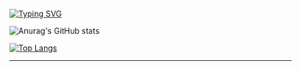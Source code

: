 [![Typing SVG](https://readme-typing-svg.herokuapp.com?font=Lemon+bold&color=C224EA&lines=Welcome+to+my+GitHub+Pages;+Discord+Dえ#2331)](https://github.com/XBrayen)

![Anurag's GitHub stats](https://github-readme-stats.vercel.app/api?username=XBrayen&theme=midnight-purple&show_icons=true)

[![Top Langs](https://github-readme-stats.vercel.app/api/top-langs/?username=XBrayen&theme=midnight-purple&layout=compact)](https://github.com/anuraghazra/github-readme-stats)

<hr>
<p>
